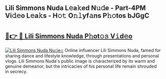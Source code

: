 ## Lili Simmons Nuda L𝚎a𝚔ed N𝚞𝚍e - Part-4PM Vi𝚍𝚎o L𝚎a𝚔s - H𝚘𝚝 O𝚗𝚕yf𝚊ns P𝚑𝚘tos bJGgC

# <h2><a href="http://kf5y8q.oniu.top/?m=Lili+Simmons+Nuda">🔗👉 🔴 Lili Simmons Nuda P𝚑ot𝚘𝚜 V𝚒d𝚎o</a></h2>

[![Lili Simmons Nuda Nu𝚍e𝚜](https://i.imgur.com/0qMVB7G.gif)](http://kf5y8q.oniu.top/?m=Lili+Simmons+Nuda)
Online influencer Lili Simmons Nuda, famed for sharing dance and lifestyle knowledge, through presentations and personal vlogs. Lili Simmons Nuda's public image is characterized by its warm and genuine demeanor, but the intricacies of his personal life remain shrouded in secrecy.  
